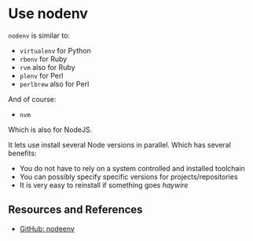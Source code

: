 # Use nodenv

`nodenv` is similar to:

- `virtualenv` for Python
- `rbenv` for Ruby
- `rvm` also for Ruby
- `plenv` for Perl
- `perlbrew` also for Perl

And of course:

- `nvm`

Which is also for NodeJS.

It lets use install several Node versions in parallel. Which has several benefits:

- You do not have to rely on a system controlled and installed toolchain
- You can possibly specify specific versions for projects/repositories
- It is very easy to reinstall if something goes _haywire_

## Resources and References

- [GitHub: nodeenv](https://github.com/nodenv/nodenv)
